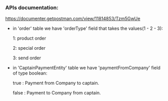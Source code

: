 ### APIs documentation:
https://documenter.getpostman.com/view/11814853/Tzm5GwUe


- in 'order' table we have 'orderType' field that takes the values ​​(1 - 2 - 3):

    1: product order

    2: special order

    3: send order

- in 'CaptainPaymentEntity' table we have 'paymentFromCompany' field of type boolean:

    true  : Payment from Company to captain.

    false : Payment to Company from captain.